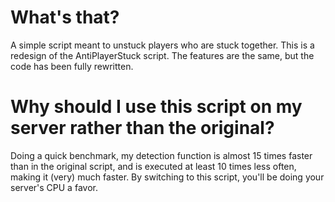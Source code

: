 # What's that?
A simple script meant to unstuck players who are stuck together.
This is a redesign of the AntiPlayerStuck script.
The features are the same, but the code has been fully rewritten.

# Why should I use this script on my server rather than the original?
Doing a quick benchmark, my detection function is almost 15 times faster than in the original script, and is executed at least 10 times less often, making it (very) much faster.
By switching to this script, you'll be doing your server's CPU a favor.